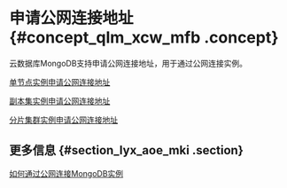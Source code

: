 # 申请公网连接地址 {#concept_qlm_xcw_mfb .concept}

云数据库MongoDB支持申请公网连接地址，用于通过公网连接实例。

[单节点实例申请公网连接地址](../../../../cn.zh-CN/单节点快速入门/申请公网连接地址.md#)

[副本集实例申请公网连接地址](../../../../cn.zh-CN/副本集快速入门/申请公网连接地址.md#)

[分片集群实例申请公网连接地址](../../../../cn.zh-CN/分片集群快速入门/申请公网连接地址.md#)

## 更多信息 {#section_lyx_aoe_mki .section}

[如何通过公网连接MongoDB实例](cn.zh-CN/用户指南/连接实例/如何通过公网连接MongoDB实例.md#)

